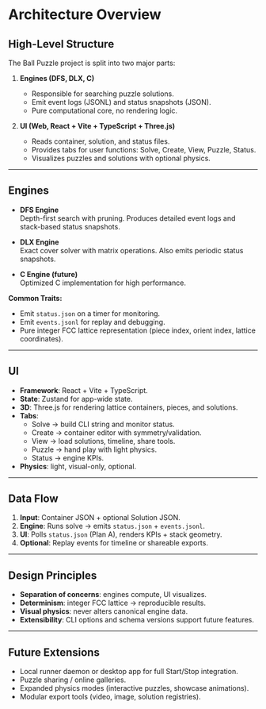 # Architecture Overview

## High-Level Structure
The Ball Puzzle project is split into two major parts:

1. **Engines (DFS, DLX, C)**
   - Responsible for searching puzzle solutions.
   - Emit event logs (JSONL) and status snapshots (JSON).
   - Pure computational core, no rendering logic.

2. **UI (Web, React + Vite + TypeScript + Three.js)**
   - Reads container, solution, and status files.
   - Provides tabs for user functions: Solve, Create, View, Puzzle, Status.
   - Visualizes puzzles and solutions with optional physics.

---

## Engines
- **DFS Engine**  
  Depth-first search with pruning. Produces detailed event logs and stack-based status snapshots.

- **DLX Engine**  
  Exact cover solver with matrix operations. Also emits periodic status snapshots.

- **C Engine (future)**  
  Optimized C implementation for high performance.

**Common Traits:**
- Emit `status.json` on a timer for monitoring.
- Emit `events.jsonl` for replay and debugging.
- Pure integer FCC lattice representation (piece index, orient index, lattice coordinates).

---

## UI
- **Framework**: React + Vite + TypeScript.
- **State**: Zustand for app-wide state.
- **3D**: Three.js for rendering lattice containers, pieces, and solutions.
- **Tabs**:
  - Solve → build CLI string and monitor status.
  - Create → container editor with symmetry/validation.
  - View → load solutions, timeline, share tools.
  - Puzzle → hand play with light physics.
  - Status → engine KPIs.
- **Physics**: light, visual-only, optional.

---

## Data Flow
1. **Input**: Container JSON + optional Solution JSON.
2. **Engine**: Runs solve → emits `status.json` + `events.jsonl`.
3. **UI**: Polls `status.json` (Plan A), renders KPIs + stack geometry.
4. **Optional**: Replay events for timeline or shareable exports.

---

## Design Principles
- **Separation of concerns**: engines compute, UI visualizes.
- **Determinism**: integer FCC lattice → reproducible results.
- **Visual physics**: never alters canonical engine data.
- **Extensibility**: CLI options and schema versions support future features.

---

## Future Extensions
- Local runner daemon or desktop app for full Start/Stop integration.
- Puzzle sharing / online galleries.
- Expanded physics modes (interactive puzzles, showcase animations).
- Modular export tools (video, image, solution registries).
